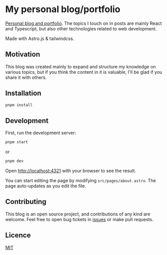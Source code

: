 # My personal blog/portfolio

[Personal blog and portfolio](https://parda.me/). The topics I touch on in posts are mainly React and Typescript, but also other technologies related to web development.

Made with Astro.js & tailwindcss.

## Motivation

This blog was created mainly to expand and structure my knowledge on various topics, but if you think the content in it is valuable, I'll be glad if you share it with others.

## Installation

```bash
pnpm install
```

## Development

First, run the development server:

```bash
pnpm start
```

or

```bash
pnpm dev
```

Open [http://localhost:4321](http://localhost:4321) with your browser to see the result.

You can start editing the page by modifying `src/pages/about.astro`. The page auto-updates as you edit the file.

## Contributing

This blog is an open source project, and contributions of any kind are welcome. Feel free to open bug tickets in [issues](https://github.com/MarcinParda/parda.me/issues) or make pull requests.

## Licence 

[MIT](https://github.com/timlrx/tailwind-nextjs-starter-blog/blob/master/LICENSE](https://raw.githubusercontent.com/MarcinParda/My-licenses/main/MIT.md)https://raw.githubusercontent.com/MarcinParda/My-licenses/main/MIT.md)
